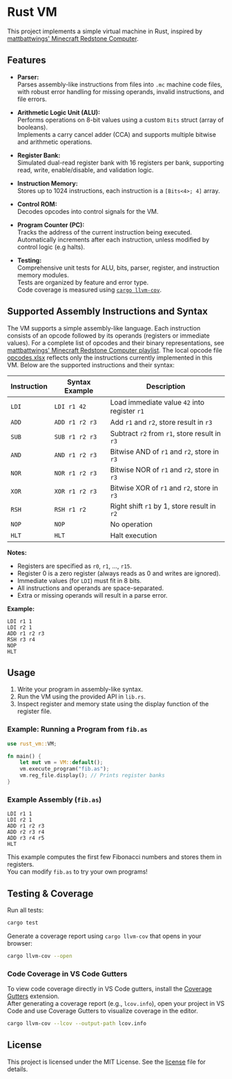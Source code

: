# Rust VM

This project implements a simple virtual machine in Rust, inspired by [mattbattwings' Minecraft Redstone Computer](https://www.youtube.com/watch?v=osFa7nwHHz4&list=PL5LiOvrbVo8nPTtdXAdSmDWzu85zzdgRT).

## Features

- **Parser:**  
  Parses assembly-like instructions from files into `.mc` machine code files, with robust error handling for missing operands, invalid instructions, and file errors.

- **Arithmetic Logic Unit (ALU):**  
  Performs operations on 8-bit values using a custom `Bits` struct (array of booleans).  
  Implements a carry cancel adder (CCA) and supports multiple bitwise and arithmetic operations.

- **Register Bank:**  
  Simulated dual-read register bank with 16 registers per bank, supporting read, write, enable/disable, and validation logic.

- **Instruction Memory:**  
  Stores up to 1024 instructions, each instruction is a `[Bits<4>; 4]` array.

- **Control ROM:**  
  Decodes opcodes into control signals for the VM.

- **Program Counter (PC):**  
  Tracks the address of the current instruction being executed.  
  Automatically increments after each instruction, unless modified by control logic (e.g halts).

- **Testing:**  
  Comprehensive unit tests for ALU, bits, parser, register, and instruction memory modules.  
  Tests are organized by feature and error type.  
  Code coverage is measured using [`cargo llvm-cov`](https://github.com/taiki-e/cargo-llvm-cov).

## Supported Assembly Instructions and Syntax

The VM supports a simple assembly-like language. Each instruction consists of an opcode followed by its operands (registers or immediate values). For a complete list of opcodes and their binary representations, see [mattbattwings' Minecraft Redstone Computer playlist](https://www.youtube.com/watch?v=osFa7nwHHz4&list=PL5LiOvrbVo8nPTtdXAdSmDWzu85zzdgRT). The local opcode file [opcodes.xlsx](opcodes.xlsx) reflects only the instructions currently implemented in this VM.
Below are the supported instructions and their syntax:

| Instruction | Syntax Example         | Description                                      |
|-------------|-----------------------|--------------------------------------------------|
| `LDI`       | `LDI r1 42`           | Load immediate value `42` into register `r1`     |
| `ADD`       | `ADD r1 r2 r3`        | Add `r1` and `r2`, store result in `r3`          |
| `SUB`       | `SUB r1 r2 r3`        | Subtract `r2` from `r1`, store result in `r3`    |
| `AND`       | `AND r1 r2 r3`        | Bitwise AND of `r1` and `r2`, store in `r3`      |
| `NOR`       | `NOR r1 r2 r3`        | Bitwise NOR of `r1` and `r2`, store in `r3`      |
| `XOR`       | `XOR r1 r2 r3`        | Bitwise XOR of `r1` and `r2`, store in `r3`      |
| `RSH`       | `RSH r1 r2`           | Right shift `r1` by 1, store result in `r2`      |
| `NOP`       | `NOP`                 | No operation                                     |
| `HLT`       | `HLT`                 | Halt execution                                   |

**Notes:**
- Registers are specified as `r0`, `r1`, ..., `r15`.
- Register 0 is a zero register (always reads as 0 and writes are ignored).
- Immediate values (for `LDI`) must fit in 8 bits.
- All instructions and operands are space-separated.
- Extra or missing operands will result in a parse error.

**Example:**
```
LDI r1 1
LDI r2 1
ADD r1 r2 r3
RSH r3 r4
NOP
HLT
```

## Usage

1. Write your program in assembly-like syntax.
2. Run the VM using the provided API in `lib.rs`.
3. Inspect register and memory state using the display function of the register file.

### Example: Running a Program from `fib.as`

```rust
use rust_vm::VM;

fn main() {
    let mut vm = VM::default();
    vm.execute_program("fib.as");
    vm.reg_file.display(); // Prints register banks
}
```

### Example Assembly (`fib.as`)

```
LDI r1 1
LDI r2 1
ADD r1 r2 r3
ADD r2 r3 r4
ADD r3 r4 r5
HLT
```

This example computes the first few Fibonacci numbers and stores them in registers.  
You can modify `fib.as` to try your own programs!

## Testing & Coverage

Run all tests:
```sh
cargo test
```

Generate a coverage report using `cargo llvm-cov` that opens in your browser:
```sh
cargo llvm-cov --open
```

### Code Coverage in VS Code Gutters

To view code coverage directly in VS Code gutters, install the [Coverage Gutters](https://marketplace.visualstudio.com/items?itemName=ryanluker.vscode-coverage-gutters) extension.  
After generating a coverage report (e.g., `lcov.info`), open your project in VS Code and use Coverage Gutters to visualize coverage in the editor.

```sh
cargo llvm-cov --lcov --output-path lcov.info
```

## License

This project is licensed under the MIT License. See the [license](license.txt) file for details.